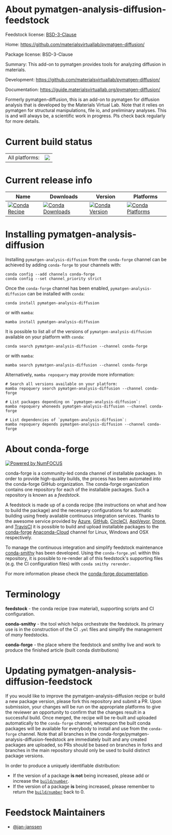 About pymatgen-analysis-diffusion-feedstock
===========================================

Feedstock license: [BSD-3-Clause](https://github.com/conda-forge/pymatgen-analysis-diffusion-feedstock/blob/main/LICENSE.txt)

Home: https://github.com/materialsvirtuallab/pymatgen-diffusion/

Package license: BSD-3-Clause

Summary: This add-on to pymatgen provides tools for analyzing diffusion in materials.

Development: https://github.com/materialsvirtuallab/pymatgen-diffusion/

Documentation: https://guide.materialsvirtuallab.org/pymatgen-diffusion/

Formerly pymatgen-diffusion, this is an add-on to pymatgen for
diffusion analysis that is developed by the Materials Virtual Lab.
Note that it relies on pymatgen for structural manipulations, file
io, and preliminary analyses. This is and will always be, a scientific
work in progress. Pls check back regularly for more details.


Current build status
====================


<table><tr><td>All platforms:</td>
    <td>
      <a href="https://dev.azure.com/conda-forge/feedstock-builds/_build/latest?definitionId=13625&branchName=main">
        <img src="https://dev.azure.com/conda-forge/feedstock-builds/_apis/build/status/pymatgen-analysis-diffusion-feedstock?branchName=main">
      </a>
    </td>
  </tr>
</table>

Current release info
====================

| Name | Downloads | Version | Platforms |
| --- | --- | --- | --- |
| [![Conda Recipe](https://img.shields.io/badge/recipe-pymatgen--analysis--diffusion-green.svg)](https://anaconda.org/conda-forge/pymatgen-analysis-diffusion) | [![Conda Downloads](https://img.shields.io/conda/dn/conda-forge/pymatgen-analysis-diffusion.svg)](https://anaconda.org/conda-forge/pymatgen-analysis-diffusion) | [![Conda Version](https://img.shields.io/conda/vn/conda-forge/pymatgen-analysis-diffusion.svg)](https://anaconda.org/conda-forge/pymatgen-analysis-diffusion) | [![Conda Platforms](https://img.shields.io/conda/pn/conda-forge/pymatgen-analysis-diffusion.svg)](https://anaconda.org/conda-forge/pymatgen-analysis-diffusion) |

Installing pymatgen-analysis-diffusion
======================================

Installing `pymatgen-analysis-diffusion` from the `conda-forge` channel can be achieved by adding `conda-forge` to your channels with:

```
conda config --add channels conda-forge
conda config --set channel_priority strict
```

Once the `conda-forge` channel has been enabled, `pymatgen-analysis-diffusion` can be installed with `conda`:

```
conda install pymatgen-analysis-diffusion
```

or with `mamba`:

```
mamba install pymatgen-analysis-diffusion
```

It is possible to list all of the versions of `pymatgen-analysis-diffusion` available on your platform with `conda`:

```
conda search pymatgen-analysis-diffusion --channel conda-forge
```

or with `mamba`:

```
mamba search pymatgen-analysis-diffusion --channel conda-forge
```

Alternatively, `mamba repoquery` may provide more information:

```
# Search all versions available on your platform:
mamba repoquery search pymatgen-analysis-diffusion --channel conda-forge

# List packages depending on `pymatgen-analysis-diffusion`:
mamba repoquery whoneeds pymatgen-analysis-diffusion --channel conda-forge

# List dependencies of `pymatgen-analysis-diffusion`:
mamba repoquery depends pymatgen-analysis-diffusion --channel conda-forge
```


About conda-forge
=================

[![Powered by
NumFOCUS](https://img.shields.io/badge/powered%20by-NumFOCUS-orange.svg?style=flat&colorA=E1523D&colorB=007D8A)](https://numfocus.org)

conda-forge is a community-led conda channel of installable packages.
In order to provide high-quality builds, the process has been automated into the
conda-forge GitHub organization. The conda-forge organization contains one repository
for each of the installable packages. Such a repository is known as a *feedstock*.

A feedstock is made up of a conda recipe (the instructions on what and how to build
the package) and the necessary configurations for automatic building using freely
available continuous integration services. Thanks to the awesome service provided by
[Azure](https://azure.microsoft.com/en-us/services/devops/), [GitHub](https://github.com/),
[CircleCI](https://circleci.com/), [AppVeyor](https://www.appveyor.com/),
[Drone](https://cloud.drone.io/welcome), and [TravisCI](https://travis-ci.com/)
it is possible to build and upload installable packages to the
[conda-forge](https://anaconda.org/conda-forge) [Anaconda-Cloud](https://anaconda.org/)
channel for Linux, Windows and OSX respectively.

To manage the continuous integration and simplify feedstock maintenance
[conda-smithy](https://github.com/conda-forge/conda-smithy) has been developed.
Using the ``conda-forge.yml`` within this repository, it is possible to re-render all of
this feedstock's supporting files (e.g. the CI configuration files) with ``conda smithy rerender``.

For more information please check the [conda-forge documentation](https://conda-forge.org/docs/).

Terminology
===========

**feedstock** - the conda recipe (raw material), supporting scripts and CI configuration.

**conda-smithy** - the tool which helps orchestrate the feedstock.
                   Its primary use is in the construction of the CI ``.yml`` files
                   and simplify the management of *many* feedstocks.

**conda-forge** - the place where the feedstock and smithy live and work to
                  produce the finished article (built conda distributions)


Updating pymatgen-analysis-diffusion-feedstock
==============================================

If you would like to improve the pymatgen-analysis-diffusion recipe or build a new
package version, please fork this repository and submit a PR. Upon submission,
your changes will be run on the appropriate platforms to give the reviewer an
opportunity to confirm that the changes result in a successful build. Once
merged, the recipe will be re-built and uploaded automatically to the
`conda-forge` channel, whereupon the built conda packages will be available for
everybody to install and use from the `conda-forge` channel.
Note that all branches in the conda-forge/pymatgen-analysis-diffusion-feedstock are
immediately built and any created packages are uploaded, so PRs should be based
on branches in forks and branches in the main repository should only be used to
build distinct package versions.

In order to produce a uniquely identifiable distribution:
 * If the version of a package **is not** being increased, please add or increase
   the [``build/number``](https://docs.conda.io/projects/conda-build/en/latest/resources/define-metadata.html#build-number-and-string).
 * If the version of a package **is** being increased, please remember to return
   the [``build/number``](https://docs.conda.io/projects/conda-build/en/latest/resources/define-metadata.html#build-number-and-string)
   back to 0.

Feedstock Maintainers
=====================

* [@jan-janssen](https://github.com/jan-janssen/)

